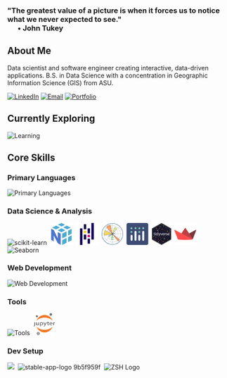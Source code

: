### "The greatest value of a picture is when it forces us to notice what we never expected to see."<br />&nbsp;&nbsp;&nbsp;&nbsp;&nbsp;&nbsp;• John Tukey

## About Me

Data scientist and software engineer creating interactive, data-driven applications. B.S. in Data Science with a concentration in Geographic Information Science (GIS) from ASU.

[![LinkedIn](https://img.shields.io/badge/LinkedIn-0284c7?style=for-the-badge&logo=linkedin&logoColor=white)](https://www.linkedin.com/in/aaliyah-harper/)
[![Email](https://img.shields.io/badge/Email-585191?style=for-the-badge&logo=protonmail&logoColor=white)](mailto:aeverly14@pm.me)
[![Portfolio](https://img.shields.io/badge/Portfolio-4338ca?style=for-the-badge&logo=googlechrome&logoColor=white)](https://aileks.dev/)

## Currently Exploring
<img src="https://skillicons.dev/icons?i=pytorch,fastapi" height="50" alt="Learning" />

## Core Skills

### Primary Languages
<img src="https://skillicons.dev/icons?i=js,ts,py,r,julia" height="50" alt="Primary Languages" />

### Data Science & Analysis
<img src="https://skillicons.dev/icons?i=sklearn" height="50" alt="scikit-learn" /> &nbsp;<img src="https://github.com/devicons/devicon/blob/master/icons/numpy/numpy-original.svg" height="50" alt="Numpy" /> &nbsp;<img src="https://github.com/devicons/devicon/blob/master/icons/pandas/pandas-original.svg" height="50" alt="Pandas" /> &nbsp;<img src="https://github.com/devicons/devicon/blob/master/icons/matplotlib/matplotlib-original.svg" height="50" alt="Matplotlib" /> &nbsp;<img src="https://github.com/devicons/devicon/blob/master/icons/plotly/plotly-original.svg" height="50" alt="Plotly" /> &nbsp;<img src="https://github.com/rstudio/hex-stickers/blob/main/SVG/tidyverse.svg" height="50" alt="tidyverse" /> &nbsp;<img src="https://github.com/devicons/devicon/blob/master/icons/streamlit/streamlit-original.svg" height="50" alt="Streamlit" /> &nbsp;<img src="https://seaborn.pydata.org/_images/logo-mark-lightbg.svg" height="50" alt="Seaborn" />

### Web Development
<img src="https://skillicons.dev/icons?i=react,express,flask,tailwind,vite,nodejs" height="50" alt="Web Development" /> 

### Tools
<img src="https://skillicons.dev/icons?i=aws,docker,git,github,bash,npm" height="50" alt="Tools" /> &nbsp;<img src="https://github.com/devicons/devicon/blob/master/icons/jupyter/jupyter-original-wordmark.svg" height="50" alt="Jupyter" />

### Dev Setup
<img src="https://skillicons.dev/icons?i=apple,anaconda" /> &nbsp;<img height="50" alt="stable-app-logo 9b5f959f" src="https://github.com/user-attachments/assets/177ceb56-7403-42fd-9638-1821bfa09ec0" />
 &nbsp;<img height="50" alt="ZSH Logo" title="ZSH Logo" src="https://github.com/user-attachments/assets/70e3d488-151a-4111-b342-cb7a9dffa267" />
